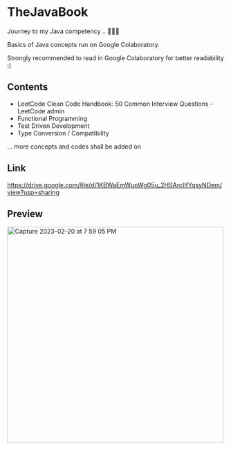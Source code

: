 # TheJavaBook
 
 Journey to my Java competency .. 👨🏻‍💻
 
 Basics of Java concepts run on Google Colaboratory.

 Strongly recommended to read in Google Colaboratory for better readability :) 
 

## Contents
- LeetCode Clean Code Handbook: 50 Common Interview Questions - LeetCode admin 
- Functional Programming 
- Test Driven Development
- Type Conversion / Compatibility

... more concepts and codes shall be added on 

## Link 
https://drive.google.com/file/d/1KBWaEmWupWg05u_2HSArcIIfYqsyNDem/view?usp=sharing

## Preview 
<img width="500" alt="Capture 2023-02-20 at 7 59 05 PM" src="https://user-images.githubusercontent.com/96886982/220221876-03e8a561-d667-41aa-b76b-990b1f354913.png">
